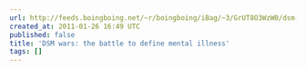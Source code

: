 ```yaml
---
url: http://feeds.boingboing.net/~r/boingboing/iBag/~3/GrUT8O3WzW0/dsm-wars-the-battle.html
created_at: 2011-01-26 16:49 UTC
published: false
title: 'DSM wars: the battle to define mental illness'
tags: []
---
```



